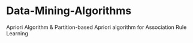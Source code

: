 # Data-Mining-Algorithms
Apriori Algorithm &amp; Partition-based Apriori algorithm for Association Rule Learning
